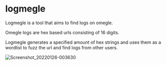 # logmegle
Logmegle is a tool that aims to find logs on omegle.

Omegle logs are hex based urls consisting of 16 digits.

Logmegle generates a specified amount of hex strings and uses them as a wordlist to fuzz the url and find logs from other users.

![Screenshot_20220126-003630](https://user-images.githubusercontent.com/46935906/151100001-9cadeb94-2d94-47b3-b11a-104d90bf12bd.png)

